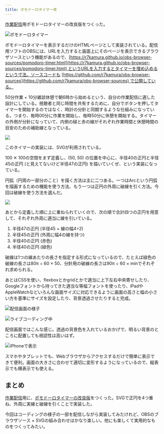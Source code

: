 ```yaml
---
title: ポモドーロタイマー改
---
```

[作業配信](https://www.youtube.com/c/r7kamura)用ポモドーロタイマーの改良版をつくった。

![](https://lh3.googleusercontent.com/6beUl6nubI-tTO_l-8neMxWC0Qgxupn7qhm2wb8Td7mlsysaOxXvl4jsECG5tA-0uRkLPG58hYKMaSeT7TK9nsbUMjZ9MUxi7nzq0njU773rY2qkKAioz_bAT3lTtKGp3hGtsK1kf1CLvzY_NOIgYdhoDnQNyMuyn5obgpmkIpw4XYLH_ftNe35lLBUUTA "ポモドーロタイマー")

ポモドーロタイマーを表示するだけのHTMLページとして実装されている。配信用ソフトのOBSには、URLを入力すると画面上にそのページを表示できるブラウザソースという機能があるので、[https://r7kamura.github.io/obs-browser-sources/pomodoro-timer.html](https://r7kamura.github.io/obs-browser-sources/pomodoro-timer.html) というURLを入力するとタイマーを埋め込めるという寸法。ソースコードも [https://github.com/r7kamura/obs-browser-sources](https://github.com/r7kamura/obs-browser-sources) で公開している。

50分作業 + 10分雑談休憩で朝6時から始めるという、自分の作業配信に適した設計にしている。視聴者と同じ時間を共有するために、自分でボタンを押してタイマーを開始するのではなく、時計の分針と同期するような仕組みになっている。つまり、毎時00分に作業を開始し、毎時50分に休憩を開始する。タイマーの外側が分針になっていて、内側の緑と赤の線がそれぞれ作業時間と休憩時間の目安のための補助線となっている。

![](https://lh6.googleusercontent.com/xUjf6bzGzs1K_FLva6qjMx7pbOA5mTqWwUXw9M8piwXP8F2vm-HK2qedQROv7BB9No_jCpK7OLfg_PcyW8X1tkZERbZHdKI1yFCPoYdIdEYNbzBZsELMNFXAhaUoUHsOIZQOVXNtZ8AeOlvnUi-tkZ673tv3NGyQe0ydfOzxQcAqBNo5qqa5PVOlE9loCQ)

このタイマーの実装には、SVGが利用されている。

100 ✕ 100の空間をまず定義し、(50, 50) の位置を中心に、半径40の正円と半径45の正円 (と見えてないけど半径47の正円) を描いていくぜ、という実装になっている。

円弧（円周の一部分のこと）を描く方法は主に二つある。一つはArcという円弧を描画するための機能を使う方法、もう一つは正円の外周に破線を引く方法。今回は破線を使う方法を選んだ。

![](https://lh3.googleusercontent.com/w8wZwyC2UyPXPAPnxkjHp0jlQiKDtiYNWoaD1TM5mgOcmKu8IWNABYwz3x8k1w2XCdjQu1pRQgiFeXNJ8-PCXkfJaDtnyUT5NRf_6qkv85t20-UhXWQj5uL1Y8aYvOc18VgzvGmlR8nkN2195GO4ygrGyeK_Ry5jh7WALIlRyYZI5EB-R5tumqHYFdYaQA)

あとから定義した順に上に重ねられていくので、次の順で合計四つの正円を用意して、それぞれ外周に適当に線を引いている。

1.  半径47の正円 (半径45 + 線の幅4÷2)
2.  半径45の正円 (外周に幅4の線を持つ)
3.  半径40の正円 (赤色)
4.  半径40の正円 (緑色)

破線は1つの線あたりの長さを指定する形式になっているので、たとえば緑色の破線の長さは80π ÷ 60 × 50、分針用の破線の長さは90π ÷ 60 × minでそれぞれ求められる。

あとはCSSを使い、flexboxとかgridとかで適当に上下左右中央寄せしたり、Googleフォントから持ってきた適当な等幅フォントを使ったり、iPadやAppleWatchなどいろんな画面サイズに対応できるように画面の高さと幅の小さい方を基準にサイズを設定したり、背景透過させたりすると完成。

![](https://lh3.googleusercontent.com/RcnRo1WtBs2_SUOglO75RfY5F45rxUxLUSK4kRuOJjyQeUpiXp5hxijWAidBPfBdmwedgmyBuRe_p178igB-Xp6f_IBG4rvrQHpcnJresos8mId-phBVXRzfW2Ph5WQxVdIb2mS7sMATjOvOh9swF8jwId6eusvMzT2qiKLNCfjQt-Otgfibfx8Oyr6Lqg "配信画面の様子")

![](https://lh5.googleusercontent.com/9x0ctucxKeg54OZWA9fvI-0HIIp6VoXRa2p06eExV50ABNwDFSwBSbjBHvAJz2DhIDWpdJtm8EpEYI-tcQ2m8LMfEUgba38cIZYWGgnxka_qnet50MNjaTTXD8Xl1739_Rcm43LD_aOdv0loItONK3mtSSC6E3AnMmgD7lSUNVHGvD84faGr7XUzFRZWfw "ライブコーディング中")

配信画面ではこんな感じ。透過の背景色を入れているおかげで、明るい背景のところに配置しても視認性は高いはず。

![](https://lh4.googleusercontent.com/y0fFKvFsUSMouDswG-S-UZUAbUrl7RBGxIuh_h6cAPPkVq5b33u26E79VcjouCWie-aIh8xqtRjN6IXUNSZNFBSBR6gwMldv7Ppgw5CyfipNa3slr-4iCXHxq2T5ys0u3rU3naAKD_QE_lTMI9z7j9zTjQIPcxivSvOCkxuzF67w0OEBEN8_fp3pR3z6cg "iPhoneで表示")

スマホやタブレットでも、Webブラウザからアクセスするだけで簡単に表示できて便利。画面の大きさに合わせて適切に変形するようになっているので、縦表示でも横表示でも使える。

まとめ
---

[作業配信](https://www.youtube.com/c/r7kamura)用に、[ポモドーロタイマーの改良版](https://github.com/r7kamura/obs-browser-sources)をつくった。SVGで正円を4つ重ね、外周に実線と破線を引くことで実装した。

今回はコーディングの様子の一部を配信しながら実装してみたけれど、OBSのブラウザソース × SVGの組み合わせはかなり楽しい。他にも楽しくて実用的なものをつくってみたい。
